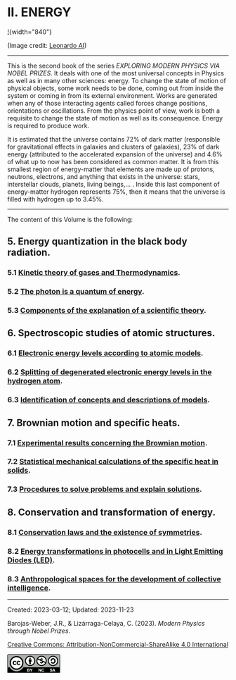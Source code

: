 # II.  ENERGY

[!](../figs/Leonardo_Diffusion_Energy.jpg){width="840"}

(Image credit: [Leonardo AI](https://leonardo.ai/))

***

This is the second book of the series _EXPLORING MODERN PHYSICS VIA NOBEL PRIZES_. It deals with one of the most universal concepts in Physics as well as in many other sciences: energy. To change the state of motion of physical objects, some work needs to be done, coming out from inside the system or coming in from its external environment. Works are generated when any of those interacting agents called forces change positions, orientations or oscillations. From the physics point of view, work is both a requisite to change the state of motion as well as its consequence. Energy is required to produce work.

It is estimated that the universe contains 72% of dark matter (responsible for gravitational effects in galaxies and clusters of galaxies), 23% of dark energy (attributed to the accelerated expansion of the universe) and 4.6% of what up to now has been considered as common matter. It is from this smallest region of energy-matter that elements are made up of protons, neutrons, electrons, and anything that exists in the universe: stars, interstellar clouds, planets, living beings,... . Inside this last component of energy-matter hydrogen represents 75%, then it means that the universe is filled with hydrogen up to 3.45%.

***

The content of this Volume is the following:

## 5.  Energy quantization in the black body radiation.  

### 5.1	[Kinetic theory of gases and Thermodynamics](./vol-II/vol-II-chap-5-sect-1.md).
### 5.2	[The photon is a quantum of energy](./vol-II/vol-II-chap-5-sect-2.md).
### 5.3	[Components of the explanation of a scientific theory](./vol-II/vol-II-chap-5-sect-3.md).

## 6.	Spectroscopic studies of atomic structures.
### 6.1	 [Electronic energy levels according to atomic models](./vol-II/vol-II-chap-6-sect-1.md).
### 6.2	 [Splitting of degenerated electronic energy levels in the hydrogen atom](./vol-II/vol-II-chap-6-sect-2.md).
### 6.3	 [Identification of concepts and descriptions of models](./vol-II/vol-II-chap-6-sect-3.md).

## 7.	 Brownian motion and specific heats.
### 7.1	 [Experimental results concerning the Brownian motion](./vol-II/vol-II-chap-7-sect-1.md).
### 7.2	 [Statistical mechanical calculations of the specific heat in solids](./vol-II/vol-II-chap-7-sect-2.md).
### 7.3	 [Procedures to solve problems and explain solutions](./vol-II/vol-II-chap-7-sect-3.md).

## 8.	  Conservation and transformation of energy.

### 8.1	 [Conservation laws and the existence of symmetries](./vol-II/vol-II-chap-8-sect-1.md).
### 8.2	[Energy transformations in photocells and in Light Emitting Diodes (LED)](./vol-II/vol-II-chap-8-sect-2.md).
### 8.3	[Anthropological spaces for the development of collective intelligence](./vol-II/vol-II-chap-8-sect-3.md).

***

Created: 2023-03-12; Updated: 2023-11-23

Barojas-Weber, J.R., & Lizárraga-Celaya, C. (2023). _Modern Physics through Nobel Prizes_.

[Creative Commons:  Attribution-NonCommercial-ShareAlike 4.0 International](https://creativecommons.org/licenses/by-nc-sa/4.0/legalcode)

<img src="../figs/cc-by-nc-sa_icon.png">

